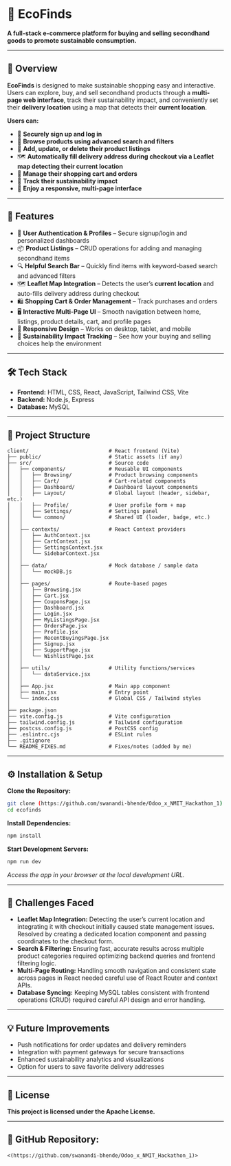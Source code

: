 # 🌿 **EcoFinds**

**A full-stack e-commerce platform for buying and selling secondhand goods to promote sustainable consumption.**

---

## 📌 **Overview**

**EcoFinds** is designed to make sustainable shopping easy and interactive. Users can explore, buy, and sell secondhand products through a **multi-page web interface**, track their sustainability impact, and conveniently set their **delivery location** using a map that detects their **current location**.

**Users can:**

* 🔐 **Securely sign up and log in**
* 🔎 **Browse products using advanced search and filters**
* 📝 **Add, update, or delete their product listings**
* 🗺️ **Automatically fill delivery address during checkout via a Leaflet map detecting their current location**
* 🛒 **Manage their shopping cart and orders**
* 🌱 **Track their sustainability impact**
* 📱 **Enjoy a responsive, multi-page interface**

---

## 🚀 **Features**

* 🛒 **User Authentication & Profiles** – Secure signup/login and personalized dashboards
* 📦 **Product Listings** – CRUD operations for adding and managing secondhand items
* 🔍 **Helpful Search Bar** – Quickly find items with keyword-based search and advanced filters
* 🗺️ **Leaflet Map Integration** – Detects the user’s **current location** and auto-fills delivery address during checkout
* 🛍️ **Shopping Cart & Order Management** – Track purchases and orders
* 🖥️ **Interactive Multi-Page UI** – Smooth navigation between home, listings, product details, cart, and profile pages
* 📱 **Responsive Design** – Works on desktop, tablet, and mobile
* 🌱 **Sustainability Impact Tracking** – See how your buying and selling choices help the environment

---

## 🛠️ **Tech Stack**

* **Frontend:** HTML, CSS, React, JavaScript, Tailwind CSS, Vite
* **Backend:** Node.js, Express
* **Database:** MySQL

---

## 📂 **Project Structure**

```
client/                          # React frontend (Vite)
├── public/                      # Static assets (if any)
├── src/                         # Source code
│   ├── components/              # Reusable UI components
│   │   ├── Browsing/            # Product browsing components
│   │   ├── Cart/                # Cart-related components
│   │   ├── Dashboard/           # Dashboard layout components
│   │   ├── Layout/              # Global layout (header, sidebar, etc.)
│   │   ├── Profile/             # User profile form + map
│   │   ├── Settings/            # Settings panel
│   │   └── common/              # Shared UI (loader, badge, etc.)
│   │
│   ├── contexts/                # React Context providers
│   │   ├── AuthContext.jsx
│   │   ├── CartContext.jsx
│   │   ├── SettingsContext.jsx
│   │   └── SidebarContext.jsx
│   │
│   ├── data/                    # Mock database / sample data
│   │   └── mockDB.js
│   │
│   ├── pages/                   # Route-based pages
│   │   ├── Browsing.jsx
│   │   ├── Cart.jsx
│   │   ├── CouponsPage.jsx
│   │   ├── Dashboard.jsx
│   │   ├── Login.jsx
│   │   ├── MyListingsPage.jsx
│   │   ├── OrdersPage.jsx
│   │   ├── Profile.jsx
│   │   ├── RecentBuyingsPage.jsx
│   │   ├── Signup.jsx
│   │   ├── SupportPage.jsx
│   │   └── WishlistPage.jsx
│   │
│   ├── utils/                   # Utility functions/services
│   │   └── dataService.jsx
│   │
│   ├── App.jsx                  # Main app component
│   ├── main.jsx                 # Entry point
│   └── index.css                # Global CSS / Tailwind styles
│
├── package.json
├── vite.config.js               # Vite configuration
├── tailwind.config.js           # Tailwind configuration
├── postcss.config.js            # PostCSS config
├── .eslintrc.cjs                # ESLint rules
├── .gitignore
└── README_FIXES.md              # Fixes/notes (added by me)

```

---

## ⚙️ **Installation & Setup**

**Clone the Repository:**

```bash
git clone (https://github.com/swanandi-bhende/Odoo_x_NMIT_Hackathon_1)
cd ecofinds
```

**Install Dependencies:**

```bash
npm install
```

**Start Development Servers:**

```bash
npm run dev
```

*Access the app in your browser at the local development URL.*

---

## 🐞 **Challenges Faced**

* **Leaflet Map Integration:** Detecting the user’s current location and integrating it with checkout initially caused state management issues. Resolved by creating a dedicated location component and passing coordinates to the checkout form.
* **Search & Filtering:** Ensuring fast, accurate results across multiple product categories required optimizing backend queries and frontend filtering logic.
* **Multi-Page Routing:** Handling smooth navigation and consistent state across pages in React needed careful use of React Router and context APIs.
* **Database Syncing:** Keeping MySQL tables consistent with frontend operations (CRUD) required careful API design and error handling.

---

## 💡 **Future Improvements**

* Push notifications for order updates and delivery reminders
* Integration with payment gateways for secure transactions
* Enhanced sustainability analytics and visualizations
* Option for users to save favorite delivery addresses

---

## 📜 **License**

**This project is licensed under the Apache License.**

---

## 🔗 **GitHub Repository:**

`<(https://github.com/swanandi-bhende/Odoo_x_NMIT_Hackathon_1)>`
